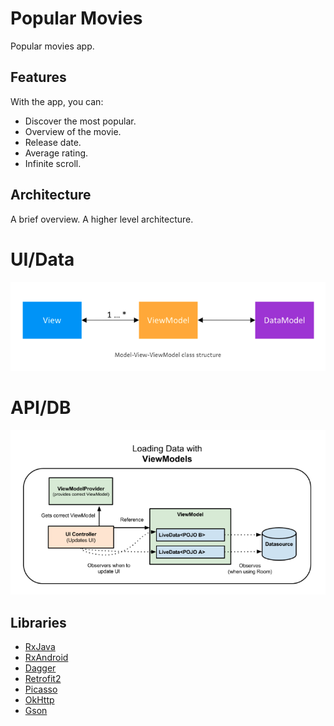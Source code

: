 # Popular Movies

Popular movies app.

## Features

With the app, you can:
* Discover the most popular.
* Overview of the movie.
* Release date.
* Average rating.
* Infinite scroll.

## Architecture
A brief overview.
A higher level architecture.
# UI/Data
![ViewModels Activity](https://github.com/45minutepromise/MoviesDbKotlin/blob/master/Screen%20Shot%202018-03-22%20at%204.00.35%20AM.png)

# API/DB
![Data in ViewModels](https://github.com/45minutepromise/MoviesDbKotlin/blob/master/ViewModels.png)

## Libraries

* [RxJava](https://github.com/ReactiveX/RxJava)
* [RxAndroid](https://github.com/ReactiveX/RxAndroid)
* [Dagger](https://github.com/google/dagger)
* [Retrofit2](https://github.com/square/retrofit)
* [Picasso](http://square.github.io/picasso/)
* [OkHttp](http://square.github.io/okhttp/)
* [Gson](https://github.com/google/gson)
